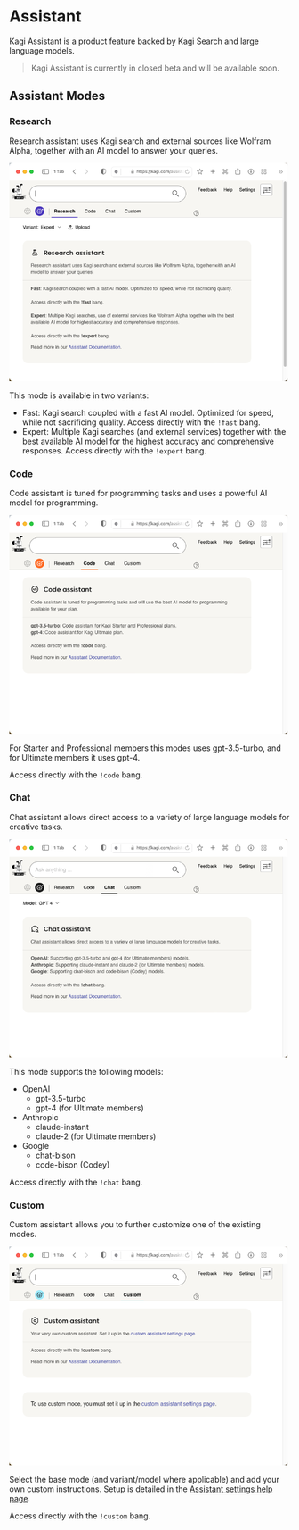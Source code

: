 # Assistant

Kagi Assistant is a product feature backed by Kagi Search and large language models.

> Kagi Assistant is currently in closed beta and will be available soon.

## Assistant Modes

### Research

Research assistant uses Kagi search and external sources like Wolfram Alpha, together with an AI model to answer your queries.

<img src="./media/assistant_research.png" width="500" alt="Kagi Assistant - Research"><br />

This mode is available in two variants:

- Fast: Kagi search coupled with a fast AI model. Optimized for speed, while not sacrificing quality. Access directly with the `!fast` bang.
- Expert: Multiple Kagi searches (and external services) together with the best available AI model for the highest accuracy and comprehensive responses. Access directly with the `!expert` bang.

### Code

Code assistant is tuned for programming tasks and uses a powerful AI model for programming.

<img src="./media/assistant_code.png" width="500" alt="Kagi Assistant - Code"><br />

For Starter and Professional members this modes uses gpt-3.5-turbo, and for Ultimate members it uses gpt-4.

Access directly with the `!code` bang.

### Chat

Chat assistant allows direct access to a variety of large language models for creative tasks.

<img src="./media/assistant_chat.png" width="500" alt="Kagi Assistant - Chat"><br />

This mode supports the following models:

- OpenAI
  - gpt-3.5-turbo
  - gpt-4 (for Ultimate members)
- Anthropic
  - claude-instant
  - claude-2 (for Ultimate members)
- Google
  - chat-bison
  - code-bison (Codey)

Access directly with the `!chat` bang.

### Custom

Custom assistant allows you to further customize one of the existing modes.

<img src="./media/assistant_custom.png" width="500" alt="Kagi Assistant - Custom"><br />

Select the base mode (and variant/model where applicable) and add your own custom instructions. Setup is detailed in the [Assistant settings help page](../settings/assistant.md#custom-assistant).

Access directly with the `!custom` bang.
